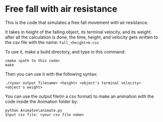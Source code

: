 # Free fall with air resistance

This is the code that simulates a free fall movement with air resistance. 

It takes in height of the falling object, its terminal velocity, and its weight. after all the calculation is done, the time, height, and velocity gets written to the csv file with the name: ```Fall_<height>m.csv```

To use it, make a build directory, and type in this command:
```
cmake <path to this code>
make
```
Then you can use it with the following syntax:
```
./<your output filename> <height> <object's terminal velocity> <object's weight>
```

You can use the output file(in a csv format) to make an animation with the code inside the Animation folder by:

```
python Animaton\animate.py
Input csv file: <your csv file name>
```